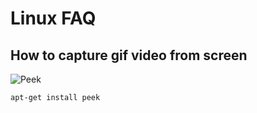 # Linux FAQ

## How to capture gif video from screen
![Peek](https://raw.githubusercontent.com/phw/peek/master/data/screenshots/peek-recording-itself.gif)
```
apt-get install peek
```
